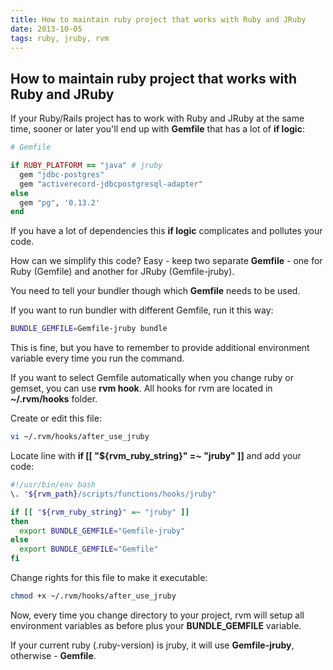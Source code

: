```yaml
---
title: How to maintain ruby project that works with Ruby and JRuby
date: 2013-10-05
tags: ruby, jruby, rvm
---
```


## How to maintain ruby project that works with Ruby and JRuby

If your Ruby/Rails project has to work with Ruby and JRuby at the same time,
sooner or later you'll end up with **Gemfile** that has a lot of **if logic**:

```ruby
# Gemfile

if RUBY_PLATFORM == "java" # jruby
  gem "jdbc-postgres"
  gem "activerecord-jdbcpostgresql-adapter"
else
  gem "pg", '0.13.2'
end
```

If you have a lot of dependencies this **if logic** complicates and pollutes your code.

How can we simplify this code? Easy - keep two separate **Gemfile** - one for
Ruby (Gemfile) and another for JRuby (Gemfile-jruby).

You need to tell your bundler though which **Gemfile** needs to be used.

If you want to run bundler with different Gemfile, run it this way:

```bash
BUNDLE_GEMFILE=Gemfile-jruby bundle
```

This is fine, but you have to remember to provide additional environment variable every time you run the command.

If you want to select Gemfile automatically when you change ruby or gemset,
you can use **rvm hook**. All hooks for rvm are located in **~/.rvm/hooks**  folder.

Create or edit this file:

```bash
vi ~/.rvm/hooks/after_use_jruby
```

Locate line with **if [[ "${rvm_ruby_string}" =~ "jruby" ]]** and add your code:

```bash
#!/usr/bin/env bash
\. "${rvm_path}/scripts/functions/hooks/jruby"

if [[ "${rvm_ruby_string}" =~ "jruby" ]]
then
  export BUNDLE_GEMFILE="Gemfile-jruby"
else
  export BUNDLE_GEMFILE="Gemfile"
fi
```

Change rights for this file to make it executable:

```bash
chmod +x ~/.rvm/hooks/after_use_jruby
```

Now, every time you change directory to your project, rvm will setup all environment
variables as before plus your **BUNDLE_GEMFILE** variable.

If your current ruby (.ruby-version) is jruby, it will use **Gemfile-jruby**, otherwise - **Gemfile**.
